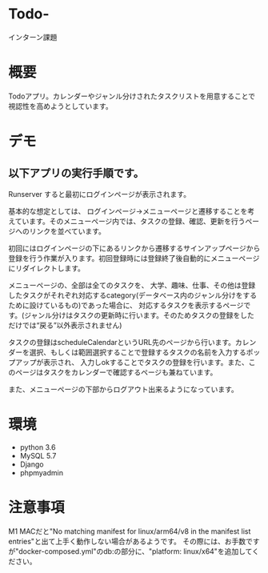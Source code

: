 # Todo-
インターン課題

# 概要
Todoアプリ。カレンダーやジャンル分けされたタスクリストを用意することで視認性を高めようとしています。

# デモ
## 以下アプリの実行手順です。

Runserver すると最初にログインページが表示されます。

基本的な想定としては、
ログインページ→メニューページと遷移することを考えています。そのメニューページ内では、タスクの登録、確認、更新を行うページへのリンクを並べています。

初回にはログインページの下にあるリンクから遷移するサインアップページから登録を行う作業が入ります。初回登録時には登録終了後自動的にメニューページにリダイレクトします。

メニューページの、全部は全てのタスクを、
大学、趣味、仕事、その他は登録したタスクがそれぞれ対応するcategory(データベース内のジャンル分けをするために設けているもの)であった場合に、
対応するタスクを表示するページです。(ジャンル分けはタスクの更新時に行います。そのためタスクの登録をしただけでは“戻る”以外表示されません)

タスクの登録はscheduleCalendarというURL先のページから行います。カレンダーを選択、もしくは範囲選択することで登録するタスクの名前を入力するポップアップが表示され、
入力しokすることでタスクの登録を行います。また、このページはタスクをカレンダーで確認するページも兼ねています。

また、メニューページの下部からログアウト出来るようになっています。

# 環境
- python 3.6
- MySQL 5.7
- Django
- phpmyadmin

# 注意事項
M1 MACだと"No matching manifest for linux/arm64/v8 in the manifest list entries"と出て上手く動作しない場合があるようです。
その際には、お手数ですが"docker-composed.yml"のdb:の部分に、"platform: linux/x64"を追加してください。
